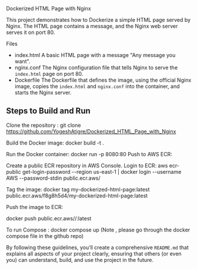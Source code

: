  Dockerized HTML Page with Nginx

This project demonstrates how to Dockerize a simple HTML page served by Nginx. The HTML page contains a message, and the Nginx web server serves it on port 80.

Files

- index.html A basic HTML page with a message "Any message you want".
- nginx.conf The Nginx configuration file that tells Nginx to serve the `index.html` page on port 80.
- Dockerfile The Dockerfile that defines the image, using the official Nginx image, copies the `index.html` and `nginx.conf` into the container, and starts the Nginx server.

## Steps to Build and Run

Clone the repository :
   git clone https://github.com/YogeshAtigre/Dockerized_HTML_Page_with_Nginx

Build the Docker image:
docker build -t <image-name> .

Run the Docker container:
docker run -p 8080:80 <image-name>
Push to AWS ECR:

Create a public ECR repository in AWS Console.
Login to ECR:
aws ecr-public get-login-password --region us-east-1 | docker login --username AWS --password-stdin public.ecr.aws/<public-repo-id>

Tag the image:
docker tag my-dockerized-html-page:latest public.ecr.aws/f8g8h5d4/my-dockerized-html-page:latest

Push the image to ECR:

docker push public.ecr.aws/<repo-name>/<image-name>:latest

To run Compose :
docker compose up   (Note , please go through the docker compose file in the github repo)

By following these guidelines, you’ll create a comprehensive `README.md` that explains all aspects of your project clearly, ensuring that others (or even you) can understand, build, and use the project in the future.
